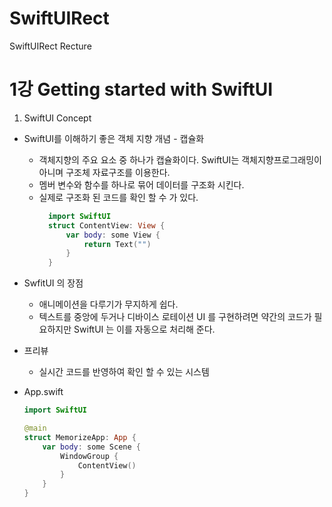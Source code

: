 # SwiftUIRect
SwiftUIRect Recture

1강 Getting started with SwiftUI
===========

1. SwiftUI Concept
* SwiftUI를 이해하기 좋은 객체 지향 개념 - 캡슐화
  * 객체지향의 주요 요소 중 하나가 캡슐화이다. SwiftUI는 객체지향프로그래밍이 아니며 구조체 자료구조를 이용한다.
  * 멤버 변수와 함수를 하나로 묶어 데이터를 구조화 시킨다.
  * 실제로 구조화 된 코드를 확인 할 수 가 있다.
    ``` swift  
      import SwiftUI
      struct ContentView: View {
          var body: some View {
              return Text("")
          }
      }
      ```
* SwfitUI 의 장점 
  * 애니메이션을 다루기가 무지하게 쉽다.
  * 텍스트를 중앙에 두거나 디바이스 로테이션 UI 를 구현하려면 약간의 코드가 필요하지만 SwiftUI 는 이를 자동으로 처리해 준다.

* 프리뷰
  * 실시간 코드를 반영하여 확인 할 수 있는 시스템

* App.swift

  ``` swift 
  import SwiftUI

  @main
  struct MemorizeApp: App {
      var body: some Scene {
          WindowGroup {
              ContentView()
          }
      }
  }
  ```
